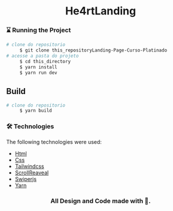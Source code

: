 # 
<h1 align="center"> He4rtLanding  </h1>

### ⌛ Running the Project

```bash
# clone do repositorio
     $ git clone this_repositoryLanding-Page-Curso-Platinado
# acesse a pasta do projeto
     $ cd this_directory
     $ yarn install
     $ yarn run dev
```

## Build

```bash
# clone do repositorio
     $ yarn build
```
### 🛠️ Technologies
The following technologies were used:
- [Html](https://developer.mozilla.org/pt-BR/docs/Web/HTML)
- [Css](https://developer.mozilla.org/pt-BR/docs/Web/CSS)
- [Tailwindcss](https://tailwindcss.com/)
- [ScrollReaveal](https://scrollrevealjs.org/)
- [Swiperjs](https://swiperjs.com/)
- [Yarn](https://yarnpkg.com/)
<h3 align="center">
 All Design and Code made  with 💜.
</h3>